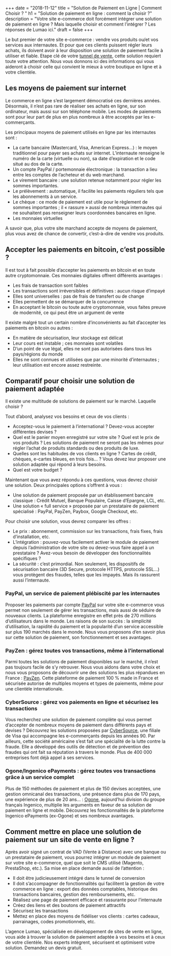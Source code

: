 +++
date = "2018-11-12"
title = "Solution de Paiement en Ligne | Comment Choisir ? "
h1 = "Solution de paiement en ligne : comment la choisir ?"
description = "Votre site e-commerce doit forcément intégrer une solution de paiement en ligne ? Mais laquelle choisir et comment l’intégrer ? Les réponses de Lumao ici."
draft = false
+++

Le but premier de votre site e-commerce : vendre vos produits ou/et vos services aux internautes. Et pour que ces clients puissent régler leurs achats, ils doivent avoir à leur disposition une solution de paiement facile à utiliser et fiable. Etape clé de votre [tunnel de vente](/ecommerce/tunnel-de-vente/), cette solution requiert toute votre attention. Nous vous donnons ici des informations qui vous aideront à choisir celle qui convient le mieux à votre boutique en ligne et à votre clientèle.

## Les moyens de paiement sur internet 

Le commerce en ligne s’est largement démocratisé ces dernières années. Désormais, il n’est pas rare de réaliser ses achats en ligne, sur son ordinateur, mais aussi sur son téléphone mobile. Les modes de paiements sont pour leur part de plus en plus nombreux à être acceptés par les e-commerçants.

Les principaux moyens de paiement utilisés en ligne par les internautes sont :

-	La carte bancaire (Mastercard, Visa, American Express…) : le moyen traditionnel pour payer ses achats sur internet. L’internaute renseigne le numéro de la carte (virtuelle ou non), sa date d’expiration et le code situé au dos de la carte.
-	Un compte PayPal / portemonnaie électronique : la transaction a lieu entre les comptes de l’acheteur et du web marchand.
-	Le virement bancaire : une solution retenue notamment pour régler les sommes importantes. 
-	Le prélèvement : automatique, il facilite les paiements réguliers tels que les abonnements à un service.
-	Le chèque : ce mode de paiement est utile pour le règlement de sommes importantes ; il « rassure » aussi de nombreux internautes qui ne souhaitent pas renseigner leurs coordonnées bancaires en ligne.
-	Les monnaies virtuelles

A savoir que, plus votre site marchand accepte de moyens de paiement, plus vous avez de chance de convertir, c’est-à-dire de vendre vos produits.

## Accepter les paiements en bitcoin, c’est possible ?

Il est tout à fait possible d’accepter les paiements en bitcoin et en toute autre cryptomonnaie. Ces monnaies digitales offrent différents avantages :

-	Les frais de transaction sont faibles
-	Les transactions sont irréversibles et définitives : aucun risque d’impayé
-	Elles sont universelles : pas de frais de transfert ou de change
-	Elles permettent de se démarquer de la concurrence
-	En acceptant le bitcoin ou toute autre cryptomonnaie, vous faites preuve de modernité, ce qui peut être un argument de vente

Il existe malgré tout un certain nombre d’inconvénients au fait d’accepter les paiements en bitcoin ou autres :

-	En matière de sécurisation, leur stockage est délicat
-	Leur cours est instable ; ces monnaies sont volatiles
-	D’un point de vue légal, elles ne sont pas autorisées dans tous les pays/régions du monde
-	Elles ne sont connues et utilisées que par une minorité d’internautes ; leur utilisation est encore assez restreinte.

## Comparatif pour choisir une solution de paiement adaptée

Il existe une multitude de solutions de paiement sur le marché. Laquelle choisir ?

Tout d’abord, analysez vos besoins et ceux de vos clients :

-	Acceptez-vous le paiement à l’international ? Devez-vous accepter différentes devises ?
-	Quel est le panier moyen enregistré sur votre site ? Quel est le prix de vos produits ? Les solutions de paiement ne seront pas les mêmes pour régler l’achat de produits standards ou des produits de luxe.
-	Quelles sont les habitudes de vos clients en ligne ? Cartes de crédit, chèques, e-cartes bleues, en trois fois… ? Vous devez leur proposer une solution adaptée qui répond à leurs besoins.
-	Quel est votre budget ?

Maintenant que vous avez répondu à ces questions, vous devrez choisir une solution. Deux principales options s’offrent à vous :

-	Une solution de paiement proposée par un établissement bancaire classique : Crédit Mutuel, Banque Populaire, Caisse d’Epargne, LCL, etc.
-	Une solution « full service » proposée par un prestataire de paiement spécialisé : PayPal, PayZen, Paybox, Google Checkout, etc.

Pour choisir une solution, vous devrez comparer les offres :

-	Le prix : abonnement, commission sur les transactions, frais fixes, frais d’installation, etc.
-	L’intégration : pouvez-vous facilement activer le module de paiement depuis l’administration de votre site ou devez-vous faire appel à un prestataire ? Avez-vous besoin de développer des fonctionnalités spécifiques ?
-	La sécurité : c’est primordial. Non seulement, les dispositifs de sécurisation bancaire (3D Secure, protocole HTTPS, protocole SSL…) vous protègent des fraudes, telles que les impayés. Mais ils rassurent aussi l’internaute. 

### PayPal, un service de paiement plébiscité par les internautes

Proposer les paiements par compte [PayPal](/ecommerce/tunnel-de-vente/paiement/paypal/) sur votre site e-commerce vous permet non seulement de gérer les transactions, mais aussi de séduire de nouveaux clients. La plateforme enregistre en effet près de 270 millions d’utilisateurs dans le monde. Les raisons de son succès : la simplicité d’utilisation, la rapidité du paiement et la popularité d’un service accessible sur plus 190 marchés dans le monde. Nous vous proposons d’en savoir plus sur cette solution de paiement, son fonctionnement et ses avantages.

### PayZen : gérez toutes vos transactions, même à l’international

Parmi toutes les solutions de paiement disponibles sur le marché, il n’est pas toujours facile de s’y retrouver. Nous vous aidons dans votre choix et nous vous proposons de découvrir une des solutions les plus répandues en France : [PayZen](/ecommerce/tunnel-de-vente/paiement/payzen/). Cette plateforme de paiement 100 % made in France et sécurisée autorise de multiples moyens et types de paiements, même pour une clientèle internationale.

### CyberSource : gérez vos paiements en ligne et sécurisez les transactions

Vous recherchez une solution de paiement complète qui vous permet d’accepter de nombreux moyens de paiement dans différents pays et devises ? Découvrez les solutions proposées par [CyberSource](/ecommerce/tunnel-de-vente/paiement/cybersource/), une filiale de Visa qui accompagne les e-commerçants depuis les années 90. Par ailleurs, cette société américaine s’est fait une spécialité de la lutte contre la fraude. Elle a développé des outils de détection et de prévention des fraudes qui ont fait sa réputation à travers le monde. Plus de 400 000 entreprises font déjà appel à ses services.

### Ogone/Ingenico ePayments : gérez toutes vos transactions grâce à un service complet

Plus de 150 méthodes de paiement et plus de 150 devises acceptées, une gestion omnicanal des transactions, une présence dans plus de 170 pays, une expérience de plus de 20 ans… : [Ogone](/ecommerce/tunnel-de-vente/paiement/ogone/), aujourd’hui division du groupe français Ingenico, multiplie les arguments en faveur de sa solution de paiement en ligne et mobile. Découvrez les fonctionnalités de la plateforme Ingenico ePayments (ex-Ogone) et ses nombreux avantages.

## Comment mettre en place une solution de paiement sur un site de vente en ligne ?

Après avoir signé un contrat de VAD (Vente à Distance) avec une banque ou un prestataire de paiement, vous pourrez intégrer un module de paiement sur votre site e-commerce, quel que soit le CMS utilisé (Magento, PrestaShop, etc.). Sa mise en place demande aussi de l’attention :

-	Il doit être judicieusement intégré dans le tunnel de conversion
-	Il doit s’accompagner de fonctionnalités qui facilitent la gestion de votre commerce en ligne : export des données comptables, historique des transactions bancaires, gestion des remboursements, etc.
-	Réalisez une page de paiement efficace et rassurante pour l’internaute
-	Créez des liens et des boutons de paiement attractifs
-	Sécurisez les transactions
-	Mettez en place des moyens de fidéliser vos clients : cartes cadeaux, parrainages, codes promotionnels, etc.

L’agence Lumao, spécialisée en développement de sites de vente en ligne, vous aide à trouver la solution de paiement adaptée à vos besoins et à ceux de votre clientèle. Nos experts intègrent, sécurisent et optimisent votre solution. Demandez un devis gratuit.
